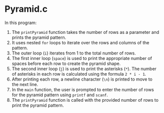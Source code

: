 # Pyramid.c
  In this program:
1. The `printPyramid` function takes the number of rows as a parameter and prints the pyramid pattern.
2. It uses nested `for` loops to iterate over the rows and columns of the pattern.
3. The outer loop (`i`) iterates from 1 to the total number of rows.
4. The first inner loop (`space`) is used to print the appropriate number of spaces before each row to create the pyramid shape.
5. The second inner loop (`j`) is used to print the asterisks (`*`). The number of asterisks in each row is calculated using the formula `2 * i - 1`.
6. After printing each row, a newline character (`\n`) is printed to move to the next line.
7. In the `main` function, the user is prompted to enter the number of rows for the pyramid pattern using `printf` and `scanf`.
8. The `printPyramid` function is called with the provided number of rows to print the pyramid pattern.